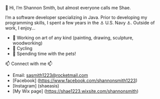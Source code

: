 👋 Hi, I’m Shannon Smith, but almost everyone calls me Shae. 

I’m a software developer specializing in Java. Prior to developing my programming skills, I spent a few years in the ⚓ U.S. Navy ⚓. Outside of work, I enjoy...

- 🎨 Working on art of any kind (painting, drawing, sculpture, woodworking)
- 🚴 Cycling
- 🐾 Spending time with the pets!

📫 Connect with me 📫
- Email: sasmith1223@rocketmail.com
- [Facebook] (https://www.facebook.com/shannonsmith1223)
- [Instagram] (shaeasis)
- [My Wix page] (https://shae1223.wixsite.com/shannonsmith)

<!---
thereisnospoon1223/thereisnospoon1223 is a ✨ special ✨ repository because its `README.md` (this file) appears on your GitHub profile.
You can click the Preview link to take a look at your changes.
--->
